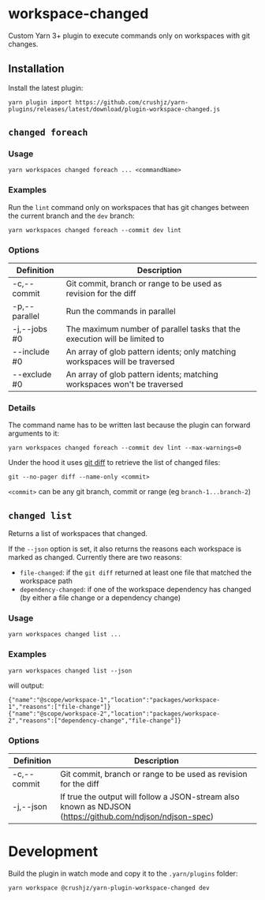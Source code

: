 # workspace-changed

Custom Yarn 3+ plugin to execute commands only on workspaces with git changes.

## Installation

Install the latest plugin:

```
yarn plugin import https://github.com/crushjz/yarn-plugins/releases/latest/download/plugin-workspace-changed.js
```

## `changed foreach`

### Usage

```
yarn workspaces changed foreach ... <commandName>
```

### Examples

Run the `lint` command only on workspaces that has git changes between the current branch and the `dev` branch:

```
yarn workspaces changed foreach --commit dev lint
```

### Options

| Definition    | Description                                                                 |
| ------------- | --------------------------------------------------------------------------- |
| -c,--commit   | Git commit, branch or range to be used as revision for the diff             |
| -p,--parallel | Run the commands in parallel                                                |
| -j,--jobs #0  | The maximum number of parallel tasks that the execution will be limited to  |
| --include #0  | An array of glob pattern idents; only matching workspaces will be traversed |
| --exclude #0  | An array of glob pattern idents; matching workspaces won't be traversed     |

### Details

The command name has to be written last because the plugin can forward arguments to it:

```
yarn workspaces changed foreach --commit dev lint --max-warnings=0
```

Under the hood it uses [git diff](https://git-scm.com/docs/git-diff) to retrieve the list of changed files:

```
git --no-pager diff --name-only <commit>
```

`<commit>` can be any git branch, commit or range (eg `branch-1...branch-2`)

## `changed list`

Returns a list of workspaces that changed.

If the `--json` option is set, it also returns the reasons each workspace is marked as changed. Currently there are two reasons:

- `file-changed`: if the `git diff` returned at least one file that matched the workspace path
- `dependency-changed`: if one of the workspace dependency has changed (by either a file change or a dependency change)

### Usage

```
yarn workspaces changed list ...
```

### Examples

```
yarn workspaces changed list --json
```

will output:

```
{"name":"@scope/workspace-1","location":"packages/workspace-1","reasons":["file-change"]}
{"name":"@scope/workspace-2","location":"packages/workspace-2","reasons":["dependency-change","file-change"]}
```

### Options

| Definition  | Description                                                                                               |
| ----------- | --------------------------------------------------------------------------------------------------------- |
| -c,--commit | Git commit, branch or range to be used as revision for the diff                                           |
| -j,--json   | If true the output will follow a JSON-stream also known as NDJSON (https://github.com/ndjson/ndjson-spec) |

# Development

Build the plugin in watch mode and copy it to the `.yarn/plugins` folder:

```
yarn workspace @crushjz/yarn-plugin-workspace-changed dev
```
